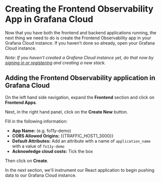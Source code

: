 # Creating the Frontend Observability App in Grafana Cloud

Now that you have both the frontend and backend applications running, the next thing we need to do is create the Frontend Observability app in your Grafana Cloud instance.
If you haven't done so already, open your Grafana Cloud instance.

*Note: If you haven't created a Grafana Cloud instance yet, do that now by [signing in or registering](https://grafana.com/auth/sign-in/) and creating a new stack.*

## Adding the Frontend Observability application in Grafana Cloud

On the left hand side navigation, expand the **Frontend** section and click on **Frontend Apps**.

Next, in the right hand panel, click on the **Create New** button.

Fill in the following information:

- **App Name:** (e.g. fo11y-demo)
- **CORS Allowed Origins:** {{TRAFFIC_HOST1_3000}}
- **Default Attributes:** Add an attribute with a name of `application_name` with a value of `fo11y-demo`
- **Acknowledge cloud costs:** Tick the box

Then click on **Create**.

In the next section, we'll instrument our React application to begin pushing data to our Grafana Cloud instance.
